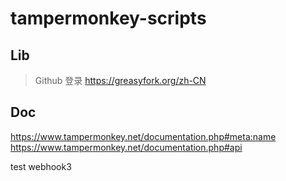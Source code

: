 # tampermonkey-scripts

## Lib

> Github 登录
https://greasyfork.org/zh-CN

## Doc

https://www.tampermonkey.net/documentation.php#meta:name
https://www.tampermonkey.net/documentation.php#api

test webhook3